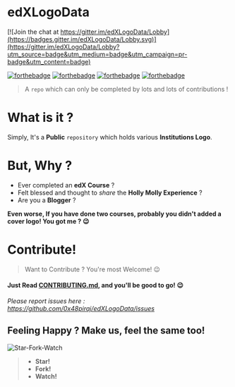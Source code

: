 # edXLogoData

[![Join the chat at https://gitter.im/edXLogoData/Lobby](https://badges.gitter.im/edXLogoData/Lobby.svg)](https://gitter.im/edXLogoData/Lobby?utm_source=badge&utm_medium=badge&utm_campaign=pr-badge&utm_content=badge)


[![forthebadge](http://forthebadge.com/images/badges/built-with-love.svg)]()
[![forthebadge](http://forthebadge.com/images/badges/makes-people-smile.svg)]()
[![forthebadge](http://forthebadge.com/images/badges/powered-by-responsibility.svg)]()
[![forthebadge](http://forthebadge.com/images/badges/winter-is-coming.svg)]()
> A `repo` which can only be completed by lots and lots of contributions !

# What is it ?

Simply, It's a **Public** `repository` which holds various **Institutions Logo**.

# But, Why ?

* Ever completed an **edX Course** ?
* Felt blessed and thought to *share* the **Holly Molly Experience** ? 
* Are you a **Blogger** ?

**Even worse, If you have done two courses, probably  you didn't added a cover logo! You got me ? :wink:**


# Contribute!
> Want to Contribute ? You're most Welcome! :wink:
#### Just Read [CONTRIBUTING.md](https://github.com/0x48piraj/edXLogoData/blob/master/CONTRIBUTING.md), and you'll be good to go! :wink:
*Please report issues here : https://github.com/0x48piraj/edXLogoData/issues*


## Feeling Happy ? Make us, feel the same too!

![Star-Fork-Watch](https://user-images.githubusercontent.com/5800726/32994822-5d3f97be-cd92-11e7-8ca1-a9c26e35d909.png)

> * **Star!**
> * **Fork!**
> * **Watch!**

